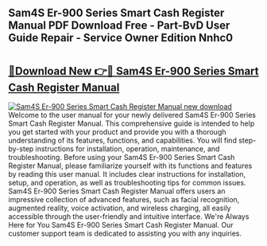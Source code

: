 ## Sam4S Er-900 Series Smart Cash Register Manual PDF Download Free - Part-BvD User Guide Repair - Service Owner Edition Nnhc0

# <h2><a href="http://cf12411.oget.top/?id=Sam4S+Er-900+Series+Smart+Cash+Register+Manual">🔗Download New 👉🔴 Sam4S Er-900 Series Smart Cash Register Manual</a></h2>

[![Sam4S Er-900 Series Smart Cash Register Manual new download](https://i.imgur.com/5g1atiW.png)](http://cf12411.oget.top/?id=Sam4S+Er-900+Series+Smart+Cash+Register+Manual)
Welcome to the user manual for your newly delivered Sam4S Er-900 Series Smart Cash Register Manual. This comprehensive guide is intended to help you get started with your product and provide you with a thorough understanding of its features, functions, and capabilities. You will find step-by-step instructions for installation, operation, maintenance, and troubleshooting. Before using your Sam4S Er-900 Series Smart Cash Register Manual, please familiarize yourself with its functions and features by reading this user manual. It includes clear instructions for installation, setup, and operation, as well as troubleshooting tips for common issues. Sam4S Er-900 Series Smart Cash Register Manual offers users an impressive collection of advanced features, such as facial recognition, augmented reality, voice activation, and wireless charging, all easily accessible through the user-friendly and intuitive interface. We're Always Here for You Sam4S Er-900 Series Smart Cash Register Manual. Our customer support team is dedicated to assisting you with any inquiries.
